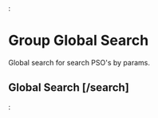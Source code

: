 :[](data_structures.md)

# Group Global Search
Global search for search PSO's by params.

## Global Search [/search]

:[](list.md)
